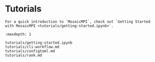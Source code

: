# Tutorials

```{eval-rst}
For a quick introduction to `MosaicMPI`, check out `Getting Started with MosaicMPI <tutorials/getting-started.ipynb>`.
```

```{toctree}
:maxdepth: 1

tutorials/getting-started.ipynb
tutorials/cli-workflow.md
tutorials/configtoml.md
tutorials/rank.md
```
